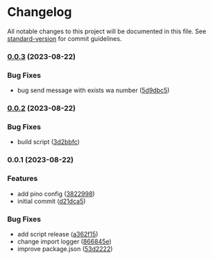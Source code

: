 # Changelog

All notable changes to this project will be documented in this file. See [standard-version](https://github.com/conventional-changelog/standard-version) for commit guidelines.

### [0.0.3](https://github.com/masb0ymas/wabot-md/compare/v0.0.2...v0.0.3) (2023-08-22)


### Bug Fixes

* bug send message with exists wa number ([5d9dbc5](https://github.com/masb0ymas/wabot-md/commit/5d9dbc5763421eda747db62ae9f1a44f17f69289))

### [0.0.2](https://github.com/masb0ymas/wabot-md/compare/v0.0.1...v0.0.2) (2023-08-22)


### Bug Fixes

* build script ([3d2bbfc](https://github.com/masb0ymas/wabot-md/commit/3d2bbfc010cce9d0efb6ccbe9e03bc8a9b00605a))

### 0.0.1 (2023-08-22)


### Features

* add pino config ([3822998](https://github.com/masb0ymas/wabot-md/commit/3822998d805002ec5edf4e8212fa8cfd08ae58c2))
* initial commit ([d21dca5](https://github.com/masb0ymas/wabot-md/commit/d21dca5b9f2f550f83b7945eede2d2929688a026))


### Bug Fixes

* add script release ([a362f15](https://github.com/masb0ymas/wabot-md/commit/a362f15ffc12c725b4d34eab16706c749e323903))
* change import logger ([866845e](https://github.com/masb0ymas/wabot-md/commit/866845ed448f3f3b4bc73e1b5bf5bf3960b07a91))
* improve package.json ([53d2222](https://github.com/masb0ymas/wabot-md/commit/53d2222f91f79d50cb833aabd27a3d051e004ef5))
